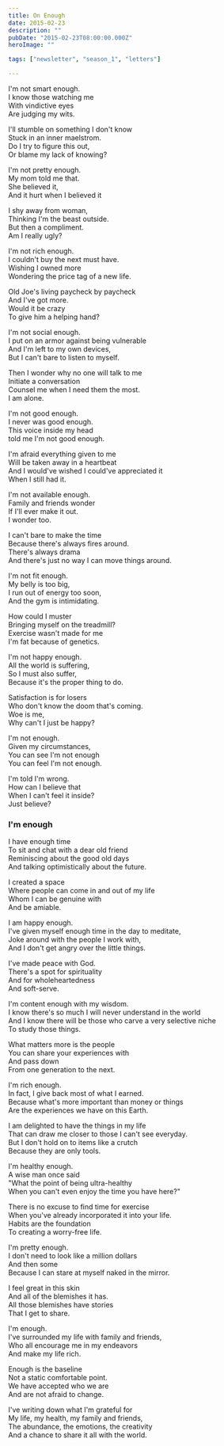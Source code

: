 ```yaml
---
title: On Enough
date: 2015-02-23
description: ""
pubDate: "2015-02-23T08:00:00.000Z"
heroImage: ""

tags: ["newsletter", "season_1", "letters"]

---
```


I'm not smart enough.  
I know those watching me  
With vindictive eyes  
Are judging my wits.

I'll stumble on something I don't know  
Stuck in an inner maelstrom.  
Do I try to figure this out,  
Or blame my lack of knowing?

I'm not pretty enough.  
My mom told me that.  
She believed it,  
And it hurt when I believed it

I shy away from woman,  
Thinking I'm the beast outside.  
But then a compliment.  
Am I really ugly?

I'm not rich enough.  
I couldn't buy the next must have.  
Wishing I owned more  
Wondering the price tag of a new life.

Old Joe's living paycheck by paycheck  
And I've got more.  
Would it be crazy  
To give him a helping hand?

I'm not social enough.  
I put on an armor against being vulnerable  
And I'm left to my own devices,  
But I can't bare to listen to myself.

Then I wonder why no one will talk to me  
Initiate a conversation  
Counsel me when I need them the most.  
I am alone.

I'm not good enough.  
I never was good enough.  
This voice inside my head  
told me I'm not good enough.

I'm afraid everything given to me  
Will be taken away in a heartbeat  
And I would've wished I could've appreciated it  
When I still had it.

I'm not available enough.  
Family and friends wonder  
If I'll ever make it out.  
I wonder too.

I can't bare to make the time  
Because there's always fires around.  
There's always drama  
And there's just no way I can move things around.

I'm not fit enough.  
My belly is too big,  
I run out of energy too soon,  
And the gym is intimidating.

How could I muster  
Bringing myself on the treadmill?  
Exercise wasn't made for me  
I'm fat because of genetics.

I'm not happy enough.  
All the world is suffering,  
So I must also suffer,  
Because it's the proper thing to do.

Satisfaction is for losers  
Who don't know the doom that's coming.  
Woe is me,  
Why can't I just be happy?

I'm not enough.  
Given my circumstances,  
You can see I'm not enough  
You can feel I'm not enough.

I'm told I'm wrong.  
How can I believe that  
When I can't feel it inside?  
Just believe?

### I'm enough

I have enough time  
To sit and chat with a dear old friend  
Reminiscing about the good old days  
And talking optimistically about the future.

I created a space  
Where people can come in and out of my life  
Whom I can be genuine with  
And be amiable.

I am happy enough.  
I've given myself enough time in the day to meditate,  
Joke around with the people I work with,  
And I don't get angry over the little things.

I've made peace with God.  
There's a spot for spirituality  
And for wholeheartedness  
And soft-serve.

I'm content enough with my wisdom.  
I know there's so much I will never understand in the world  
And I know there will be those who carve a very selective niche  
To study those things.

What matters more is the people  
You can share your experiences with  
And pass down  
From one generation to the next.

I'm rich enough.  
In fact, I give back most of what I earned.  
Because what's more important than money or things  
Are the experiences we have on this Earth.

I am delighted to have the things in my life  
That can draw me closer to those I can't see everyday.  
But I don't hold on to items like a crutch  
Because they are only tools.

I'm healthy enough.  
A wise man once said  
"What the point of being ultra-healthy  
When you can't even enjoy the time you have here?"

There is no excuse to find time for exercise  
When you've already incorporated it into your life.  
Habits are the foundation  
To creating a worry-free life.

I'm pretty enough.  
I don't need to look like a million dollars  
And then some  
Because I can stare at myself naked in the mirror.

I feel great in this skin  
And all of the blemishes it has.  
All those blemishes have stories  
That I get to share.

I'm enough.  
I've surrounded my life with family and friends,  
Who all encourage me in my endeavors  
And make my life rich.

Enough is the baseline  
Not a static comfortable point.  
We have accepted who we are  
And are not afraid to change.

I've writing down what I'm grateful for  
My life, my health, my family and friends,  
The abundance, the emotions, the creativity  
And a chance to share it all with the world.
